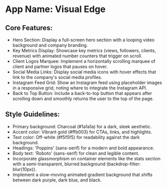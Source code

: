 # **App Name**: Visual Edge

## Core Features:

- Hero Section: Display a full-screen hero section with a looping video background and company branding.
- Key Metrics Display: Showcase key metrics (views, followers, clients, revenue) with animated number counters that trigger on scroll.
- Client Logos Marquee: Implement a horizontally scrolling marquee of client and partner logos that pauses on hover.
- Social Media Links: Display social media icons with hover effects that link to the company's social media profiles.
- Instagram Feed Grid: Show an Instagram feed using placeholder images in a responsive grid, noting where to integrate the Instagram API.
- Back to Top Button: Include a back-to-top button that appears after scrolling down and smoothly returns the user to the top of the page.

## Style Guidelines:

- Primary background: Charcoal (#1a1a1a) for a dark, sleek aesthetic.
- Accent color: Vibrant gold (#ffb003) for CTAs, links, and highlights.
- Text color: Off-white (#f5f5f5) for readability against the dark background.
- Headings: 'Poppins' (sans-serif) for a modern and bold appearance.
- Body text: 'Roboto' (sans-serif) for clean and legible content.
- Incorporate glassmorphism on container elements like the stats section with a semi-transparent, blurred background (backdrop-filter: blur(10px)).
- Implement a slow-moving animated gradient background that shifts between dark purple, dark blue, and black.